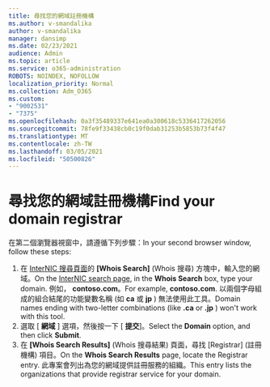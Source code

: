 ```yaml
---
title: 尋找您的網域註冊機構
ms.author: v-smandalika
author: v-smandalika
manager: dansimp
ms.date: 02/23/2021
audience: Admin
ms.topic: article
ms.service: o365-administration
ROBOTS: NOINDEX, NOFOLLOW
localization_priority: Normal
ms.collection: Adm_O365
ms.custom:
- "9002531"
- "7375"
ms.openlocfilehash: 0a3f35489337e641ea0a300618c5336417262056
ms.sourcegitcommit: 78fe9f33438cb0c19f0dab31253b5853b73f4f47
ms.translationtype: MT
ms.contentlocale: zh-TW
ms.lasthandoff: 03/05/2021
ms.locfileid: "50500826"
---
```

# <a name="find-your-domain-registrar"></a><span data-ttu-id="3163c-102">尋找您的網域註冊機構</span><span class="sxs-lookup"><span data-stu-id="3163c-102">Find your domain registrar</span></span>

<span data-ttu-id="3163c-103">在第二個瀏覽器視窗中，請遵循下列步驟：</span><span class="sxs-lookup"><span data-stu-id="3163c-103">In your second browser window, follow these steps:</span></span>

1. <span data-ttu-id="3163c-104">在 [InterNIC 搜尋頁面](https://lookup.icann.org/)的 **[Whois Search]** (Whois 搜尋) 方塊中，輸入您的網域。</span><span class="sxs-lookup"><span data-stu-id="3163c-104">On the [InterNIC search page](https://lookup.icann.org/), in the **Whois Search** box, type your domain.</span></span> <span data-ttu-id="3163c-105">例如， **contoso.com**。</span><span class="sxs-lookup"><span data-stu-id="3163c-105">For example, **contoso.com**.</span></span> <span data-ttu-id="3163c-106">以兩個字母組成的組合結尾的功能變數名稱 (如 **ca** 或 **jp** ) 無法使用此工具。</span><span class="sxs-lookup"><span data-stu-id="3163c-106">Domain names ending with two-letter combinations (like **.ca** or **.jp** ) won't work with this tool.</span></span>
2. <span data-ttu-id="3163c-107">選取 [ **網域** ] 選項，然後按一下 [ **提交**]。</span><span class="sxs-lookup"><span data-stu-id="3163c-107">Select the **Domain** option, and then click **Submit**.</span></span>
3. <span data-ttu-id="3163c-108">在 **[Whois Search Results]** (Whois 搜尋結果) 頁面，尋找 [Registrar] (註冊機構) 項目。</span><span class="sxs-lookup"><span data-stu-id="3163c-108">On the **Whois Search Results** page, locate the Registrar entry.</span></span> <span data-ttu-id="3163c-109">此專案會列出為您的網域提供註冊服務的組織。</span><span class="sxs-lookup"><span data-stu-id="3163c-109">This entry lists the organizations that provide registrar service for your domain.</span></span>
